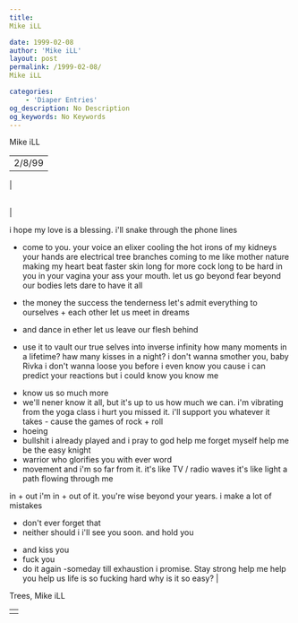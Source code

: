 ```yaml
---
title: 
Mike iLL

date: 1999-02-08
author: 'Mike iLL'
layout: post
permalink: /1999-02-08/
Mike iLL

categories:
    - 'Diaper Entries'
og_description: No Description
og_keywords: No Keywords
---
```

<style>
body {
  background-color: ;
  color: ;
}
a {
  color: ;
}
a:active {
  color: ;
}
a:visited {
  color: ;
}
</style>



Mike iLL








|  |
| --- |
| 2/8/99
 |

  
  



|  |
| --- |
| 

i hope my love is a blessing.
i'll snake through the phone lines
 + come to you.
your voice an elixer
 cooling the hot irons
 of my kidneys
your hands are
 electrical tree branches
coming to me like mother nature
 making my heart beat faster
skin long for more
 cock long to be hard in you
in your vagina
 your ass
 your mouth.
let us go beyond fear
 beyond our bodies
 lets dare to have it all
- the money the success
 the tenderness
let's admit everything
 to ourselves + each other
let us meet in dreams
+ and dance in ether
let us leave our flesh behind
 - use it to vault our true selves
 into inverse infinity
how many moments in a lifetime?
 haw many kisses in a night?
i don't wanna smother you, baby
 Rivka
i don't wanna loose you
 before i even know you
cause i can predict your reactions
 but i could know you
 know me
 + know us
 so much more
 + we'll nener know it all,
but it's up to us how much we can.
 i'm vibrating from the yoga class
 i hurt you missed it.
i'll support you
 whatever it takes -
cause the games of 
 rock + roll
 + hoeing
 + bullshit i already played
and i pray to god
 help me forget myself
help me be the easy knight
 + warrior
 who glorifies you with ever word
 + movement
and i'm so far from it.
 it's like TV / radio waves
 it's like light
 a path
 flowing through me 

in + out
 i'm in + out of it.
you're wise beyond your years.
 i make a lot of mistakes
 - don't ever forget that
 - neither should i
i'll see you soon.
and hold you
 + and kiss you
 + fuck you
 + do it again
 -someday till exhaustion
 i promise.
Stay strong
 help me
 help you
 help us
life is so fucking hard
 why is it so easy?
 |


 Trees, Mike iLL

  



|  |
| --- |
|  |


  

  

  

  







